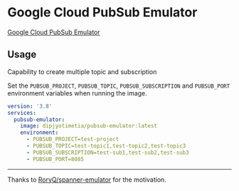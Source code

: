 # Google Cloud PubSub Emulator

[Google Cloud PubSub Emulator](https://cloud.google.com/pubsub/docs/emulator)

## Usage

Capability to create multiple topic and subscription

Set the `PUBSUB_PROJECT`, `PUBSUB_TOPIC`, `PUBSUB_SUBSCRIPTION` and `PUBSUB_PORT` environment variables when running the image.

```yaml
version: '3.8'
services:
  pubsub-emulator:
    image: dipjyotimetia/pubsub-emulator:latest
    environment:
      - PUBSUB_PROJECT=test-project
      - PUBSUB_TOPIC=test-topic1,test-topic2,test-topic3
      - PUBSUB_SUBSCRIPTION=test-sub1,test-sub2,test-sub3
      - PUBSUB_PORT=8085
```

---
Thanks to [RoryQ/spanner-emulator](https://github.com/RoryQ/spanner-emulator) for the motivation.
